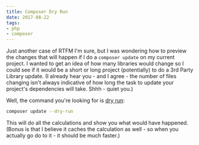 ```yaml
---
title: Composer Dry Run
date: 2017-08-22
tags:
- php
- composer
---
```

Just another case of RTFM I'm sure, but I was wondering how to preview the changes that will happen if I do a `composer update` on my current project.  I wanted to get an idea of how many libraries would change so I could see if it would be a short or long project (potentially) to do a 3rd Party Library update. (I already hear you - and I agree - the number of files changing isn't always indicative of how long the task to update your project's dependencies will take. Shhh - quiet you.)

<!--more-->

Well, the command you're looking for is [dry run](https://getcomposer.org/doc/03-cli.md#update):

```bash
composer update --dry-run
```

This will do all the calculations and show you what would have happened. (Bonus is that I believe it caches the calculation as well - so when you actually go do to it - it should be much faster.)